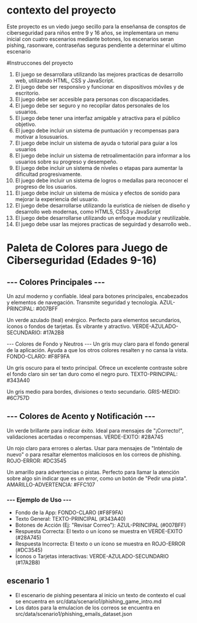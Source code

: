 # contexto del proyecto
Este proyecto es un viedo juego secillo para la enseñansa de  consptos de ciberseguridad para niños entre 9 y 16 años, se implementara un menu inicial con cuatro escenarios
mediante botones, los escenarios seran pishing, rasonware, contraseñas seguras pendiente a determinar el ultimo escenario

#Instruccones del proyecto
1. El juego se desarrollara utilizando las mejores practicas de desarrollo web, utilizando HTML, CSS y JavaScript.
2. El juego debe ser responsivo y funcionar en dispositivos móviles y de escritorio.
3. El juego debe ser accesible para personas con discapacidades.
4. El juego debe ser seguro y no recopilar datos personales de los usuarios.
5. El juego debe tener una interfaz amigable y atractiva para el público objetivo.
6. El juego debe incluir un sistema de puntuación y recompensas para motivar a losusuarios.
7. El juego debe incluir un sistema de ayuda o tutorial para guiar a los usuarios
8. El juego debe incluir un sistema de retroalimentación para informar a los usuarios sobre su progreso y desempeño.
9. El juego debe incluir un sistema de niveles o etapas para aumentar la dificultad
   progresivamente.
10. El juego debe incluir un sistema de logros o medallas para reconocer el progreso de los usuarios.
11. El juego debe incluir un sistema de música y efectos de sonido para mejorar la
    experiencia del usuario.
12. El juego debe desarrollarse utilizando la euristica de nielsen de diseño y desarrollo web modernas, como HTML5, CSS3 y JavaScript
13. El juego debe desarrollarse utilizando un enfoque modular y reutilizable.
14. El juego debe usar las mejores practicas de seguirdad y desarrollo web..

# Paleta de Colores para Juego de Ciberseguridad (Edades 9-16)

## --- Colores Principales ---
 Un azul moderno y confiable. Ideal para botones principales, encabezados y elementos de navegación. Transmite seguridad y tecnología.
AZUL-PRINCIPAL: #007BFF

Un verde azulado (teal) enérgico. Perfecto para elementos secundarios, íconos o fondos de tarjetas. Es vibrante y atractivo.
VERDE-AZULADO-SECUNDARIO: #17A2B8

--- Colores de Fondo y Neutros ---
Un gris muy claro para el fondo general de la aplicación. Ayuda a que los otros colores resalten y no cansa la vista.
FONDO-CLARO: #F8F9FA

Un gris oscuro para el texto principal. Ofrece un excelente contraste sobre el fondo claro sin ser tan duro como el negro puro.
TEXTO-PRINCIPAL: #343A40

Un gris medio para bordes, divisiones o texto secundario.
GRIS-MEDIO: #6C757D

## --- Colores de Acento y Notificación ---
Un verde brillante para indicar éxito. Ideal para mensajes de "¡Correcto!", validaciones acertadas o recompensas.
VERDE-EXITO: #28A745

Un rojo claro para errores o alertas. Usar para mensajes de "Inténtalo de nuevo" o para resaltar elementos maliciosos en los correos de phishing.
ROJO-ERROR: #DC3545

Un amarillo para advertencias o pistas. Perfecto para llamar la atención sobre algo sin indicar que es un error, como un botón de "Pedir una pista".
AMARILLO-ADVERTENCIA: #FFC107

### --- Ejemplo de Uso ---
- Fondo de la App: FONDO-CLARO (#F8F9FA)
- Texto General: TEXTO-PRINCIPAL (#343A40)
- Botones de Acción (Ej: "Revisar Correo"): AZUL-PRINCIPAL (#007BFF)
- Respuesta Correcta: El texto o un ícono se muestra en VERDE-EXITO (#28A745)
- Respuesta Incorrecta: El texto o un ícono se muestra en ROJO-ERROR (#DC3545)
- Íconos o Tarjetas interactivas: VERDE-AZULADO-SECUNDARIO (#17A2B8)

## escenario 1
* El escenario de pishing  pesentara al inicio  un texto de contexto el cual se encuentra en src/data/scenario1/phishing_game_intro.md
* Los datos para la emulacion de los correos se encuentra en src/data/scenario1/phishing_emails_dataset.json
